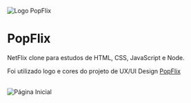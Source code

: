 ![Logo PopFlix](https://user-images.githubusercontent.com/110435480/206823140-3d0a059a-fc20-4a89-b864-a77117910fa5.png)
# PopFlix

NetFlix clone para estudos de HTML, CSS, JavaScript e Node.

Foi utilizado logo e cores do projeto de UX/UI Design [PopFlix](https://www.behance.net/gallery/131159207/Popflix-UXUI-Prototype)
<br>
<br>

![Página Inicial](https://user-images.githubusercontent.com/110435480/207182927-bbc4c62c-4038-4eef-8ed0-52099269c8e1.png)
